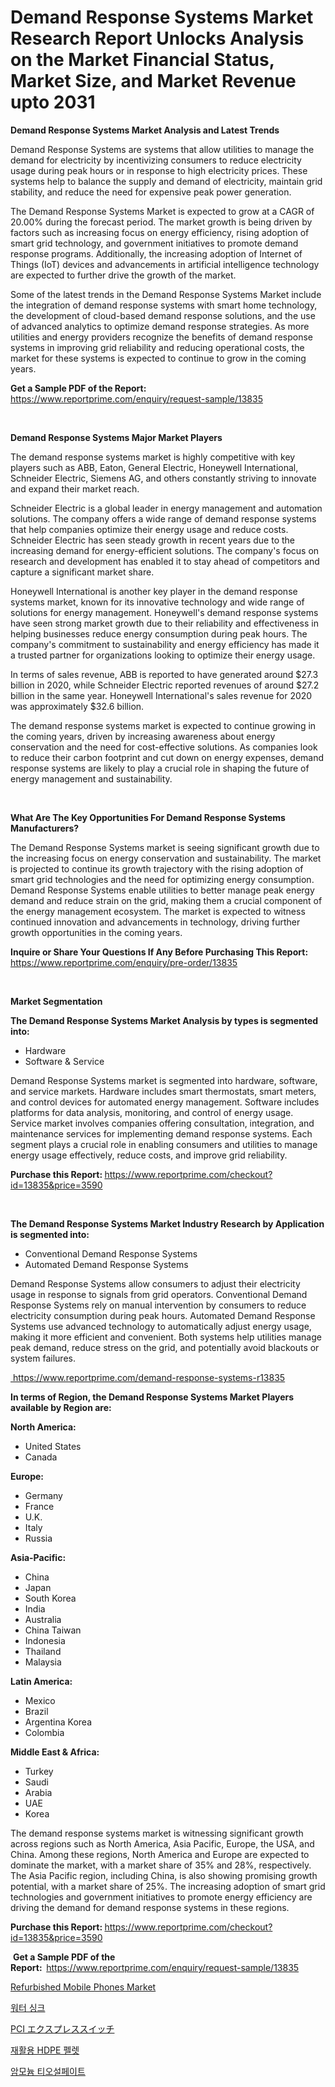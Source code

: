 <p><h1>Demand Response Systems Market Research Report Unlocks Analysis on the Market Financial Status, Market Size, and Market Revenue upto 2031</h1></p><p><strong>Demand Response Systems Market Analysis and Latest Trends</strong></p>
<p><p>Demand Response Systems are systems that allow utilities to manage the demand for electricity by incentivizing consumers to reduce electricity usage during peak hours or in response to high electricity prices. These systems help to balance the supply and demand of electricity, maintain grid stability, and reduce the need for expensive peak power generation.</p><p>The Demand Response Systems Market is expected to grow at a CAGR of 20.00% during the forecast period. The market growth is being driven by factors such as increasing focus on energy efficiency, rising adoption of smart grid technology, and government initiatives to promote demand response programs. Additionally, the increasing adoption of Internet of Things (IoT) devices and advancements in artificial intelligence technology are expected to further drive the growth of the market.</p><p>Some of the latest trends in the Demand Response Systems Market include the integration of demand response systems with smart home technology, the development of cloud-based demand response solutions, and the use of advanced analytics to optimize demand response strategies. As more utilities and energy providers recognize the benefits of demand response systems in improving grid reliability and reducing operational costs, the market for these systems is expected to continue to grow in the coming years.</p></p>
<p><strong>Get a Sample PDF of the Report:&nbsp;</strong> <a href="https://www.reportprime.com/enquiry/request-sample/13835">https://www.reportprime.com/enquiry/request-sample/13835</a></p>
<p>&nbsp;</p>
<p><strong>Demand Response Systems Major Market Players</strong></p>
<p><p>The demand response systems market is highly competitive with key players such as ABB, Eaton, General Electric, Honeywell International, Schneider Electric, Siemens AG, and others constantly striving to innovate and expand their market reach.</p><p>Schneider Electric is a global leader in energy management and automation solutions. The company offers a wide range of demand response systems that help companies optimize their energy usage and reduce costs. Schneider Electric has seen steady growth in recent years due to the increasing demand for energy-efficient solutions. The company's focus on research and development has enabled it to stay ahead of competitors and capture a significant market share.</p><p>Honeywell International is another key player in the demand response systems market, known for its innovative technology and wide range of solutions for energy management. Honeywell's demand response systems have seen strong market growth due to their reliability and effectiveness in helping businesses reduce energy consumption during peak hours. The company's commitment to sustainability and energy efficiency has made it a trusted partner for organizations looking to optimize their energy usage.</p><p>In terms of sales revenue, ABB is reported to have generated around $27.3 billion in 2020, while Schneider Electric reported revenues of around $27.2 billion in the same year. Honeywell International's sales revenue for 2020 was approximately $32.6 billion.</p><p>The demand response systems market is expected to continue growing in the coming years, driven by increasing awareness about energy conservation and the need for cost-effective solutions. As companies look to reduce their carbon footprint and cut down on energy expenses, demand response systems are likely to play a crucial role in shaping the future of energy management and sustainability.</p></p>
<p>&nbsp;</p>
<p><strong>What Are The Key Opportunities For Demand Response Systems Manufacturers?</strong></p>
<p><p>The Demand Response Systems market is seeing significant growth due to the increasing focus on energy conservation and sustainability. The market is projected to continue its growth trajectory with the rising adoption of smart grid technologies and the need for optimizing energy consumption. Demand Response Systems enable utilities to better manage peak energy demand and reduce strain on the grid, making them a crucial component of the energy management ecosystem. The market is expected to witness continued innovation and advancements in technology, driving further growth opportunities in the coming years.</p></p>
<p><strong>Inquire or Share Your Questions If Any Before Purchasing This Report:</strong> <a href="https://www.reportprime.com/enquiry/pre-order/13835">https://www.reportprime.com/enquiry/pre-order/13835</a></p>
<p>&nbsp;</p>
<p><strong>Market Segmentation</strong></p>
<p><strong>The Demand Response Systems Market Analysis by types is segmented into:</strong></p>
<p><ul><li>Hardware</li><li>Software & Service</li></ul></p>
<p><p>Demand Response Systems market is segmented into hardware, software, and service markets. Hardware includes smart thermostats, smart meters, and control devices for automated energy management. Software includes platforms for data analysis, monitoring, and control of energy usage. Service market involves companies offering consultation, integration, and maintenance services for implementing demand response systems. Each segment plays a crucial role in enabling consumers and utilities to manage energy usage effectively, reduce costs, and improve grid reliability.</p></p>
<p><strong>Purchase this Report:&nbsp;</strong><a href="https://www.reportprime.com/checkout?id=13835&price=3590">https://www.reportprime.com/checkout?id=13835&price=3590</a></p>
<p>&nbsp;</p>
<p><strong>The Demand Response Systems Market Industry Research by Application is segmented into:</strong></p>
<p><ul><li>Conventional Demand Response Systems</li><li>Automated Demand Response Systems</li></ul></p>
<p><p>Demand Response Systems allow consumers to adjust their electricity usage in response to signals from grid operators. Conventional Demand Response Systems rely on manual intervention by consumers to reduce electricity consumption during peak hours. Automated Demand Response Systems use advanced technology to automatically adjust energy usage, making it more efficient and convenient. Both systems help utilities manage peak demand, reduce stress on the grid, and potentially avoid blackouts or system failures.</p></p>
<p><a href="https://www.reportprime.com/demand-response-systems-r13835">&nbsp;https://www.reportprime.com/demand-response-systems-r13835</a></p>
<p><strong>In terms of Region, the Demand Response Systems Market Players available by Region are:</strong></p>
<p>
    <p> <strong> North America: </strong>
        <ul>
            <li>United States</li>
            <li>Canada</li>
        </ul>
        </p> 
    <p> <strong> Europe: </strong>
        <ul>
            <li>Germany</li>
            <li>France</li>
            <li>U.K.</li>
            <li>Italy</li>
            <li>Russia</li>
        </ul>
        </p> 
    <p> <strong> Asia-Pacific: </strong>
        <ul>
            <li>China</li>
            <li>Japan</li>
            <li>South Korea</li>
            <li>India</li>
            <li>Australia</li>
            <li>China Taiwan</li>
            <li>Indonesia</li>
            <li>Thailand</li>
            <li>Malaysia</li>
        </ul>
        </p> 
    <p> <strong> Latin America: </strong>
        <ul>
            <li>Mexico</li>
            <li>Brazil</li>
            <li>Argentina Korea</li>
            <li>Colombia</li>
        </ul>
        </p> 
    <p> <strong> Middle East & Africa: </strong>
        <ul>
            <li>Turkey</li>
            <li>Saudi</li>
            <li>Arabia</li>
            <li>UAE</li>
            <li>Korea</li>
        </ul>
    </p>
    </p>
<p><p>The demand response systems market is witnessing significant growth across regions such as North America, Asia Pacific, Europe, the USA, and China. Among these regions, North America and Europe are expected to dominate the market, with a market share of 35% and 28%, respectively. The Asia Pacific region, including China, is also showing promising growth potential, with a market share of 25%. The increasing adoption of smart grid technologies and government initiatives to promote energy efficiency are driving the demand for demand response systems in these regions.</p></p>
<p><strong>Purchase this Report: </strong><a href="https://www.reportprime.com/checkout?id=13835&price=3590">https://www.reportprime.com/checkout?id=13835&price=3590</a></p>
<p>&nbsp;<strong>Get a Sample PDF of the Report:&nbsp;&nbsp;</strong><a href="https://www.reportprime.com/enquiry/request-sample/13835">https://www.reportprime.com/enquiry/request-sample/13835</a></p>
<p><strong></strong></p>
<p><p><a href="https://github.com/Sherrillcrooksxa8i18ucf2m/Market-Research-Report-List-2/blob/main/refurbished-mobile-phones-market.md">Refurbished Mobile Phones Market</a></p><p><a href="https://medium.com/@avramcornescu20221/%EB%AC%BC%EC%8B%B1%ED%81%AC-%EC%8B%9C%EC%9E%A5-%EC%A0%84%EB%A7%9D-%EC%82%B0%EC%97%85-%EA%B0%9C%EC%9A%94-%EB%B0%8F-%EC%98%88%EC%B8%A1-2024%EB%85%84%EB%B6%80%ED%84%B0-2031%EB%85%84%EA%B9%8C%EC%A7%80-3c33d18a4d83">워터 싱크</a></p><p><a href="https://medium.com/@coraltrout1923/pci-express%E3%82%B9%E3%82%A4%E3%83%83%E3%83%81%E3%81%AE%E5%B8%82%E5%A0%B4%E8%A6%8F%E6%A8%A1-cagr-%E3%83%88%E3%83%AC%E3%83%B3%E3%83%892024%E5%B9%B4%E3%81%8B%E3%82%892030%E5%B9%B4-56be006bf1b1">PCI エクスプレススイッチ</a></p><p><a href="https://github.com/RichardLueilwitz787/Market-Research-Report-List-1/blob/main/510941922840.md">재활용 HDPE 펠렛</a></p><p><a href="https://medium.com/@ieremiapadurariu20221/%EC%95%94%EB%AA%A8%EB%8A%84-%ED%8B%B0%EC%98%A4%ED%99%A9%EC%82%B0%EC%97%BC-%EC%8B%9C%EC%9E%A5-%EC%9D%B8%EC%82%AC%EC%9D%B4%ED%8A%B8-%EC%8B%9C%EC%9E%A5-%EB%8F%99%ED%96%A5-%EC%84%B1%EC%9E%A5-2024%EB%85%84%EB%B6%80%ED%84%B0-2031%EB%85%84%EC%97%90-%EC%98%88%EC%B8%A1%EB%90%9C-%EA%B2%83-352583488bf5">암모늄 티오설페이트</a></p></p>